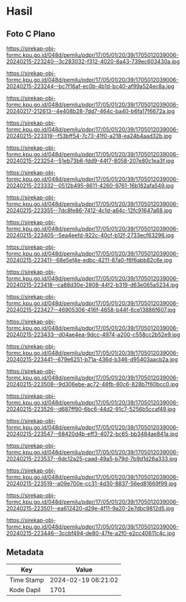 # Hasil

## Foto C Plano

https://sirekap-obj-formc.kpu.go.id/048d/pemilu/pdpr/17/05/01/20/39/1705012039006-20240215-223240--3c283032-f312-4020-8a43-739ec603430a.jpg

https://sirekap-obj-formc.kpu.go.id/048d/pemilu/pdpr/17/05/01/20/39/1705012039006-20240215-223244--bc7f16af-ec0b-4b1d-bc40-af99a524ec8a.jpg

https://sirekap-obj-formc.kpu.go.id/048d/pemilu/pdpr/17/05/01/20/39/1705012039006-20240217-212613--4e408b28-7dd7-464c-ba40-b6fa17f6672a.jpg

https://sirekap-obj-formc.kpu.go.id/048d/pemilu/pdpr/17/05/01/20/39/1705012039006-20240215-223319--f53bff54-7c73-41f0-a218-ea24b4aad32b.jpg

https://sirekap-obj-formc.kpu.go.id/048d/pemilu/pdpr/17/05/01/20/39/1705012039006-20240215-223254--51eb73b6-fdd9-44f7-8058-207e80c1ea3f.jpg

https://sirekap-obj-formc.kpu.go.id/048d/pemilu/pdpr/17/05/01/20/39/1705012039006-20240215-223332--0512b495-8611-4260-9761-16b182afa549.jpg

https://sirekap-obj-formc.kpu.go.id/048d/pemilu/pdpr/17/05/01/20/39/1705012039006-20240215-223355--7dc8fe86-7412-4c1d-a64c-12fc91647a68.jpg

https://sirekap-obj-formc.kpu.go.id/048d/pemilu/pdpr/17/05/01/20/39/1705012039006-20240215-223405--5ea4eefd-922c-40cf-b12f-2733ecf63296.jpg

https://sirekap-obj-formc.kpu.go.id/048d/pemilu/pdpr/17/05/01/20/39/1705012039006-20240215-223411--68e5ef4e-edbc-4211-87a0-f6f6abb82c6e.jpg

https://sirekap-obj-formc.kpu.go.id/048d/pemilu/pdpr/17/05/01/20/39/1705012039006-20240215-223418--ca88d30e-2808-44f2-b319-d63e065a5234.jpg

https://sirekap-obj-formc.kpu.go.id/048d/pemilu/pdpr/17/05/01/20/39/1705012039006-20240215-223427--46905306-416f-4658-b44f-6ce13886f607.jpg

https://sirekap-obj-formc.kpu.go.id/048d/pemilu/pdpr/17/05/01/20/39/1705012039006-20240215-223433--d04ae4ea-9dcc-4974-a200-c558cc2b52e9.jpg

https://sirekap-obj-formc.kpu.go.id/048d/pemilu/pdpr/17/05/01/20/39/1705012039006-20240215-223441--679e6251-b71a-436d-b346-d95403aacb2a.jpg

https://sirekap-obj-formc.kpu.go.id/048d/pemilu/pdpr/17/05/01/20/39/1705012039006-20240215-223508--9d306ebe-ac72-48fb-80c6-828b7f60bcc0.jpg

https://sirekap-obj-formc.kpu.go.id/048d/pemilu/pdpr/17/05/01/20/39/1705012039006-20240215-223526--d687ff90-6bc6-44d2-91c7-5256b5ccaf49.jpg

https://sirekap-obj-formc.kpu.go.id/048d/pemilu/pdpr/17/05/01/20/39/1705012039006-20240215-223547--68420d4b-eff3-4072-bc65-bb3484ae841a.jpg

https://sirekap-obj-formc.kpu.go.id/048d/pemilu/pdpr/17/05/01/20/39/1705012039006-20240215-223537--6dc12a25-caad-49a5-b79d-7b9d1d26a333.jpg

https://sirekap-obj-formc.kpu.go.id/048d/pemilu/pdpr/17/05/01/20/39/1705012039006-20240215-223519--a09e700e-cc31-4d30-8837-56ed81669f99.jpg

https://sirekap-obj-formc.kpu.go.id/048d/pemilu/pdpr/17/05/01/20/39/1705012039006-20240215-223501--ea612420-d29e-4f11-9a20-2e7dbc9812d5.jpg

https://sirekap-obj-formc.kpu.go.id/048d/pemilu/pdpr/17/05/01/20/39/1705012039006-20240215-223446--3ccbf494-de80-47fe-a2f0-e2cc40611c4c.jpg


## Metadata

| Key        | Value               |
| ---------- | ------------------- |
| Time Stamp | 2024-02-19 06:21:02 |
| Kode Dapil | 1701                |



